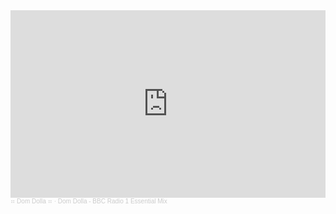 <iframe width="100%" height="300" scrolling="no" frameborder="no" allow="autoplay" src="https://w.soundcloud.com/player/?url=https%3A//api.soundcloud.com/tracks/1666969701&color=%23c9ff23&auto_play=false&hide_related=false&show_comments=true&show_user=true&show_reposts=false&show_teaser=true&visual=true"></iframe><div style="font-size: 10px; color: #cccccc;line-break: anywhere;word-break: normal;overflow: hidden;white-space: nowrap;text-overflow: ellipsis; font-family: Interstate,Lucida Grande,Lucida Sans Unicode,Lucida Sans,Garuda,Verdana,Tahoma,sans-serif;font-weight: 100;"><a href="https://soundcloud.com/domdolla" title="⠶ Dom Dolla ⠶" target="_blank" style="color: #cccccc; text-decoration: none;">⠶ Dom Dolla ⠶</a> · <a href="https://soundcloud.com/domdolla/dom-dolla-bbc-radio-1-essential-mix" title="Dom Dolla - BBC Radio 1 Essential Mix" target="_blank" style="color: #cccccc; text-decoration: none;">Dom Dolla - BBC Radio 1 Essential Mix</a></div>